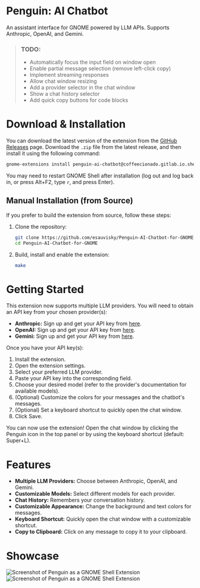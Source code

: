 # Penguin: AI Chatbot

An assistant interface for GNOME powered by LLM APIs. Supports Anthropic, OpenAI, and Gemini.

>
> ### **TODO**:
>
> *   Automatically focus the input field on window open
> *   Enable partial message selection (remove left-click copy)
> *   Implement streaming responses
> *   Allow chat window resizing
> *   Add a provider selector in the chat window
> *   Show a chat history selector
> *   Add quick copy buttons for code blocks

# Download & Installation

You can download the latest version of the extension from the [GitHub Releases](https://github.com/esauvisky/Penguin-AI-Chatbot-for-GNOME/releases) page.  Download the `.zip` file from the latest release, and then install it using the following command:

```bash
gnome-extensions install penguin-ai-chatbot@coffeecionado.gitlab.io.shell-extension.zip --force
```

You may need to restart GNOME Shell after installation (log out and log back in, or press Alt+F2, type `r`, and press Enter).

## Manual Installation (from Source)

If you prefer to build the extension from source, follow these steps:

1.  Clone the repository:

    ```bash
    git clone https://github.com/esauvisky/Penguin-AI-Chatbot-for-GNOME.git
    cd Penguin-AI-Chatbot-for-GNOME
    ```

2.  Build, install and enable the extension:

    ```bash
    make
    ```

# Getting Started

This extension now supports multiple LLM providers.  You will need to obtain an API key from your chosen provider(s):

*   **Anthropic:** Sign up and get your API key from [here](https://console.anthropic.com/account/keys).
*   **OpenAI:** Sign up and get your API key from [here](https://platform.openai.com/api-keys).
*   **Gemini:** Sign up and get your API key from [here](https://makersuite.google.com/app/apikey).

Once you have your API key(s):

1.  Install the extension.
2.  Open the extension settings.
3.  Select your preferred LLM provider.
4.  Paste your API key into the corresponding field.
5.  Choose your desired model (refer to the provider's documentation for available models).
6.  (Optional) Customize the colors for your messages and the chatbot's messages.
7.  (Optional) Set a keyboard shortcut to quickly open the chat window.
8. Click Save.

You can now use the extension! Open the chat window by clicking the Penguin icon in the top panel or by using the keyboard shortcut (default: Super+L).

# Features

*   **Multiple LLM Providers:** Choose between Anthropic, OpenAI, and Gemini.
*   **Customizable Models:** Select different models for each provider.
*   **Chat History:** Remembers your conversation history.
*   **Customizable Appearance:** Change the background and text colors for messages.
*   **Keyboard Shortcut:** Quickly open the chat window with a customizable shortcut.
*   **Copy to Clipboard:** Click on any message to copy it to your clipboard.

# Showcase

![Screenshot of Penguin as a GNOME Shell Extension](public/screenshot.png)
![Screenshot of Penguin as a GNOME Shell Extension](public/fullscreen.png)
